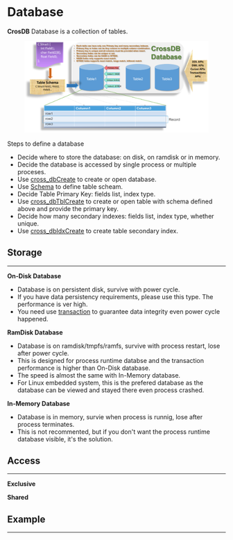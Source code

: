 # Database

**CrosDB** Database is a collection of tables.

<figure class="cdb-figure">
	<img src="../../../images/crossdb-model.png">
</figure>

Steps to define a database

- Decide where to store the database: on disk, on ramdisk or in memory.
- Decide the database is accessed by single process or multiple proceses.
- Use [cross_dbCreate](#cross_dbCreate) to create or open database.
- Use [Schema](schema.md#schema) to define table scheam.
- Decide Table Primary Key: fields list, index type.
- Use [cross_dbTblCreate](#cross_dbTblCreate) to create or open table with schema defined above and provide the primary key.
- Decide how many secondary indexes: fields list, index type, whether unique.
- Use [cross_dbIdxCreate](#cross_dbIdxCreate) to create table secondary index.


## Storage
-------------------------------------------------------------------------------

**On-Disk Database**

- Database is on persistent disk, survive with power cycle. 
- If you have data persistency requirements, please use this type. The performance is ver high. 
- You need use [transaction](#transaction) to guarantee data integrity even power cycle happened. 

**RamDisk Database**

- Database is on ramdisk/tmpfs/ramfs, survive with process restart, lose after power cycle. 
- This is designed for process runtime databse and the transaction performance is higher than On-Disk database. 
- The speed is almost the same with In-Memory database. 
- For Linux embedded system, this is the prefered database as the database can be viewed and stayed there even process crashed.

**In-Memory Database**

- Database is in memory, survie when process is runnig, lose after process terminates. 
- This is not recommented, but if you don't want the process runtime database visible, it's the solution.

## Access
-------------------------------------------------------------------------------

**Exclusive**

**Shared**

## Example
-------------------------------------------------------------------------------

